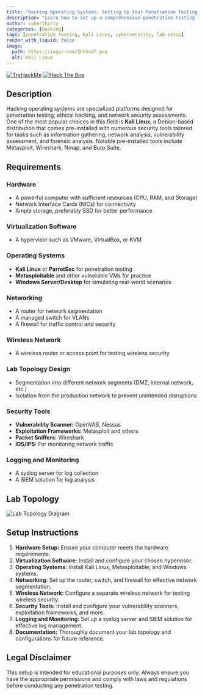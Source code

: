 ```yaml
---
title: "Hacking Operating Systems: Setting Up Your Penetration Testing Lab"
description: "Learn how to set up a comprehensive penetration testing lab using specialized hacking operating systems like Kali Linux."
author: cyberthirty
categories: [Hacking]
tags: [penetration testing, Kali Linux, cybersecurity, lab setup]
render_with_liquid: false
image:
  path: https://imgur.com/Zhh5vUf.png
  alt: Kali Linux
---
```


[![TryHackMe](https://img.shields.io/badge/TryHackMe-%23000000?logo=tryhackme&logoColor=white&style=for-the-badge)](https://tryhackme.com/p/cyber30)
[![Hack The Box](https://img.shields.io/badge/HackTheBox-%23000000?logo=hackthebox&logoColor=white&style=for-the-badge)](https://app.hackthebox.com/profile/1751803)

## Description

Hacking operating systems are specialized platforms designed for penetration testing, ethical hacking, and network security assessments. One of the most popular choices in this field is **Kali Linux**, a Debian-based distribution that comes pre-installed with numerous security tools tailored for tasks such as information gathering, network analysis, vulnerability assessment, and forensic analysis. Notable pre-installed tools include Metasploit, Wireshark, Nmap, and Burp Suite.

## Requirements

### Hardware
- A powerful computer with sufficient resources (CPU, RAM, and Storage)
- Network Interface Cards (NICs) for connectivity
- Ample storage, preferably SSD for better performance

### Virtualization Software
- A hypervisor such as VMware, VirtualBox, or KVM

### Operating Systems
- **Kali Linux** or **ParrotSec** for penetration testing
- **Metasploitable** and other vulnerable VMs for practice
- **Windows Server/Desktop** for simulating real-world scenarios

### Networking
- A router for network segmentation
- A managed switch for VLANs
- A firewall for traffic control and security

### Wireless Network
- A wireless router or access point for testing wireless security

### Lab Topology Design
- Segmentation into different network segments (DMZ, internal network, etc.)
- Isolation from the production network to prevent unintended disruptions

### Security Tools
- **Vulnerability Scanner:** OpenVAS, Nessus
- **Exploitation Frameworks:** Metasploit and others
- **Packet Sniffers:** Wireshark
- **IDS/IPS:** For monitoring network traffic

### Logging and Monitoring
- A syslog server for log collection
- A SIEM solution for log analysis

## Lab Topology

![Lab Topology Diagram](https://imgur.com/JpDAonb.png)

## Setup Instructions

1. **Hardware Setup:** Ensure your computer meets the hardware requirements.
2. **Virtualization Software:** Install and configure your chosen hypervisor.
3. **Operating Systems:** Install Kali Linux, Metasploitable, and Windows systems.
4. **Networking:** Set up the router, switch, and firewall for effective network segmentation.
5. **Wireless Network:** Configure a separate wireless network for testing wireless security.
6. **Security Tools:** Install and configure your vulnerability scanners, exploitation frameworks, and more.
7. **Logging and Monitoring:** Set up a syslog server and SIEM solution for effective log management.
8. **Documentation:** Thoroughly document your lab topology and configurations for future reference.


## Legal Disclaimer

This setup is intended for educational purposes only. Always ensure you have the appropriate permissions and comply with laws and regulations before conducting any penetration testing.
